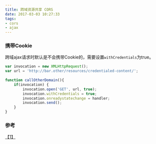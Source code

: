 ```yaml
---
title: 跨域资源共享 CORS
date: 2017-03-03 10:27:33
tags: 
- cors
- ajax
---
```



### 携带Cookie

跨域ajax请求时默认是不会携带Cookie的，需要设置`withCredentials`为true。

``` javascript 
var invocation = new XMLHttpRequest();
var url = 'http://bar.other/resources/credentialed-content/';
    
function callOtherDomain(){
    if(invocation) {
        invocation.open('GET', url, true);
        invocation.withCredentials = true;
        invocation.onreadystatechange = handler;
        invocation.send(); 
    }
}
```

### 参考
[【1】](https://developer.mozilla.org/zh-CN/docs/Web/HTTP/Access_control_CORS)
